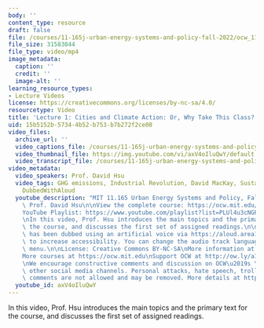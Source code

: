 ```yaml
---
body: ''
content_type: resource
draft: false
file: /courses/11-165j-urban-energy-systems-and-policy-fall-2022/ocw_11165_lecture01_2202sep07_360p_16_9.mp4
file_size: 31583044
file_type: video/mp4
image_metadata:
  caption: ''
  credit: ''
  image-alt: ''
learning_resource_types:
- Lecture Videos
license: https://creativecommons.org/licenses/by-nc-sa/4.0/
resourcetype: Video
title: 'Lecture 1: Cities and Climate Action: Or, Why Take This Class?'
uid: 15b5152b-5734-4b52-b753-b7b272f2ce08
video_files:
  archive_url: ''
  video_captions_file: /courses/11-165j-urban-energy-systems-and-policy-fall-2022/1yHUnqYtd2dW1OMLvxk6K1raiuiewGISO_transcript.webvtt
  video_thumbnail_file: https://img.youtube.com/vi/axV4oIluQwY/default.jpg
  video_transcript_file: /courses/11-165j-urban-energy-systems-and-policy-fall-2022/1yHUnqYtd2dW1OMLvxk6K1raiuiewGISO_transcript.pdf
video_metadata:
  video_speakers: Prof. David Hsu
  video_tags: GHG emissions, Industrial Revolution, David MacKay, Sustainable Energy,
    DubbedWithAloud
  youtube_description: "MIT 11.165 Urban Energy Systems and Policy, Fall 2022\nInstructor:\
    \ Prof. David Hsu\n\nView the complete course: https://ocw.mit.edu/courses/11-165j-urban-energy-systems-and-policy-fall-2022/\n\
    YouTube Playlist: https://www.youtube.com/playlist?list=PLUl4u3cNGP63SEOB1q95TFs0hwyf1d7BG\n\
    \nIn this video, Prof. Hsu introduces the main topics and the primary text for\
    \ the course, and discusses the first set of assigned readings.\n\nThis video\
    \ has been dubbed using an artificial voice via https://aloud.area120.google.com\
    \ to increase accessibility. You can change the audio track language in the Settings\
    \ menu.\n\nLicense: Creative Commons BY-NC-SA\nMore information at https://ocw.mit.edu/terms\n\
    More courses at https://ocw.mit.edu\nSupport OCW at http://ow.ly/a1If50zVRlQ\n\
    \nWe encourage constructive comments and discussion on OCW\u2019s YouTube and\
    \ other social media channels. Personal attacks, hate speech, trolling, and inappropriate\
    \ comments are not allowed and may be removed. More details at https://ocw.mit.edu/comments.\n"
  youtube_id: axV4oIluQwY
---
```

In this video, Prof. Hsu introduces the main topics and the primary text for the course, and discusses the first set of assigned readings.